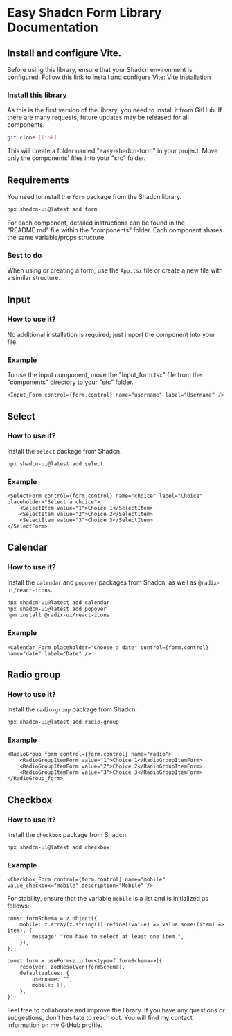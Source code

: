 
# Easy Shadcn Form Library Documentation

## Install and configure Vite.

Before using this library, ensure that your Shadcn environment is configured. Follow this link to install and configure Vite: [Vite Installation](https://ui.shadcn.com/docs/installation/vite)

### Install this library

As this is the first version of the library, you need to install it from GitHub. If there are many requests, future updates may be released for all components.

```bash
git clone [link]
```

This will create a folder named "easy-shadcn-form" in your project. Move only the components' files into your "src" folder.

## Requirements

You need to install the `form` package from the Shadcn library.

```bash
npx shadcn-ui@latest add form
```

For each component, detailed instructions can be found in the "README.md" file within the "components" folder. Each component shares the same variable/props structure.

### Best to do

When using or creating a form, use the `App.tsx` file or create a new file with a similar structure.

## Input

### How to use it?

No additional installation is required; just import the component into your file.

### Example

To use the input component, move the "Input_form.tsx" file from the "components" directory to your "src" folder.

```tsx
<Input_Form control={form.control} name="username" label="Username" />
```

## Select

### How to use it?

Install the `select` package from Shadcn.

```bash
npx shadcn-ui@latest add select
```

### Example

```tsx
<SelectForm control={form.control} name="choice" label="Choice" placeholder="Select a choice">
    <SelectItem value="1">Choice 1</SelectItem>
    <SelectItem value="2">Choice 2</SelectItem>
    <SelectItem value="3">Choice 3</SelectItem>
</SelectForm>
```

## Calendar

### How to use it?

Install the `calendar` and `popover` packages from Shadcn, as well as `@radix-ui/react-icons`.

```bash
npx shadcn-ui@latest add calendar
npx shadcn-ui@latest add popover
npm install @radix-ui/react-icons
```

### Example

```tsx
<Calendar_Form placeholder="Choose a date" control={form.control} name="date" label="Date" />
```

## Radio group

### How to use it?

Install the `radio-group` package from Shadcn.

```bash
npx shadcn-ui@latest add radio-group
```

### Example

```tsx
<RadioGroup_form control={form.control} name="radio">
    <RadioGroupItemForm value="1">Choice 1</RadioGroupItemForm>
    <RadioGroupItemForm value="2">Choice 2</RadioGroupItemForm>
    <RadioGroupItemForm value="3">Choice 3</RadioGroupItemForm>
</RadioGroup_form>
```

## Checkbox

### How to use it?

Install the `checkbox` package from Shadcn.

```bash
npx shadcn-ui@latest add checkbox
```

### Example

```tsx
<Checkbox_Form control={form.control} name="mobile" value_checkbox="mobile" description="Mobile" />
```

For stability, ensure that the variable `mobile` is a list and is initialized as follows:

```tsx
const formSchema = z.object({
    mobile: z.array(z.string()).refine((value) => value.some((item) => item), {
        message: "You have to select at least one item.",
    }),
});

const form = useForm<z.infer<typeof formSchema>>({
    resolver: zodResolver(formSchema),
    defaultValues: {
        username: "",
        mobile: [],
    },
});
```

Feel free to collaborate and improve the library. If you have any questions or suggestions, don't hesitate to reach out. You will find my contact information on my GitHub profile.
